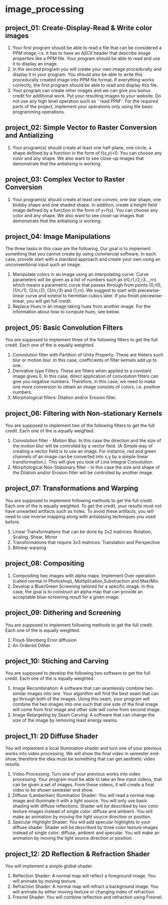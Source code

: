 # image_processing
## project_01: Create-Display-Read & Write color images
  1. Your first program should be able to read a file that can be considered a PPM image, i.e. it has to have an ASCII header that describe image properties like a PPM file. Your program should be able to read and use it to display an image.
  2. In the second program you will create your own image procedurally and display it in your program. You should also be able to write this procedurally created image into PPM file format. If everything works correctly, the first program should be able to read and display this file.
  3. Your program can create other images and we can give you bonus credit for additional work. Put your resulting images to your website. Do not use any high level operation such as ``read PPM''. For the required parts of the project, implement your operations only using the basic programming operations.
## project_02: Simple Vector to Raster Conversion and Antializing
  1. Your program(s) should create at least one half-plane, one circle, a shape defined by a function in the form of f(x,y)<0. You can choose any color and any shape. We also want to see close-up images that demonstrate that the antialising is working.
## project_03: Complex Vector to Raster Conversion
  1. Your program(s) should create at least one convex, one star shape, one blobby shape and one shaded shape. In addition, create a height field image defined by a function in the form of y=f(x). You can choose any color and any shape. We also want to see close-up images that demonstrate that the antialising is working.
## project_04: Image Manipulations
  The three tasks in this case are the following. Our goal is to implement something that you cannot create by using commercial software. In each case, provide start with a standard approach and create your own using an unconventional input such an image.

  1. Manipulate colors in an image using an interpolating curve. Curve parameters will be given as a list of numbers such as (r0,r1,r2,r3...,rn) which means a parametric curve that passes through from points (0,r0), (1/n,r1), (2/n,r2), (3/n,r3) and (1,rn). We suggest to start with piecewise-linear curve and extend to hermitian cubics later. If you finish piecewise-linear, you will get full credit.
  2. Replace Hues in an image taking hues from another image. For the information about how to compute hues, see below.
## project_05: Basic Convolution Filters
You are supposed to implement three of the following filters to get the full credit. Each one of the is equally weighted.
  1. Convolution filter with Partition of Unity Property: These are fileters such blur or motion blur. In this case, coefficients of filter kernels add up to one.
  2. Derivative type Filters: These are filters when applied to a constant image gives 0. In this case, direct application of convolution filters can give you negative numbers. Therefore, in this case, we need to make one more conversion to obtain an image consists of colors, i.e. positive numbers.
  3. Morphological filters: Dilation and/or Erosion filter.
## project_06: Filtering with Non-stationary Kernels
You are supposed to implement two of the following filters to get the full credit. Each one of the is equally weighted.
  1. Convolution filter - Motion Blur. In this case the direction and the size of the motion blur will be controlled by a vector field. (A Simple way of creating a vector field is to use an image. For instance, red and green channels of an image can be converted into x,y by a simple linear transformation.). This will give you look of Line Integral Convolution.
  2. Morphological Non-Stationary filter - In this case the size and shape of the Dilation and/or Erosion filter will be controlled by another image.
## project_07: Transformations and Warping
You are supposed to implement following methods to get the full credit. Each one of the is equally weighted. To get the credit, your results must not have unwanted artifacts such as holes. To avoid these artifacts, you will need to use inverse mapping along with antialasing techniques you used before.
  1. Linear Transformations that can be done by 2x2 matrices: Rotation, Scaling, Shear, Mirror
  2. Transformations that require 3x3 matrices: Translation and Perspective
  2. Bilinear warping
## project_08: Compositing
  1. Compositing two images with alpha maps: Implement Over operation (called normal in Photoshop), Multiplication,Substraction and Max/Min.
  2. Develop a Blue/Green Screening tailored for a specific image. In this case, the goal is to construct an alpha map that can provide an acceptable blue-screening result for a given image.
## project_09: Dithering and Screening
You are supposed to implement following methods to get the full credit. Each one of the is equally weighted.
  1. Floyd-Steinberg Error diffusion
  2. An Ordered Dither
## project_10: Stiching and Carving
You are supposed to develop the following two software to get the full credit. Each one of the is equally weighted.
  1. Image Recombination: A software that can seamlessly combine two similar images into one. Your algorithm will find the best seam that can go through both of the images. Using this seam, your program will combine the two images into one such that one side of the final image will come from first image and other side will come from second image.
  2. Image Retargeting by Seam Carving: A software that can change the size of the image by removing least energy seams.
## project_11: 2D Diffuse Shader
You will implement a local illumination shader and turn one of your previous works into video processing. We will show the final video in semester end-show, therefore the idea must be something that can get aesthetic video results.
  1. Video Processing: Turn one of your previous works into video processing. Your program must be able to take an few input videos, that can be given a set of images. From these videos, it will create a final video to be shown semester end show.
  2. Diffuse (Lambertian) Illumination Shader: You will read a normal map image and illuminate it with a light source. You will only use basic shading with diffuse reflections. Shader will be described by two color texture images instead of single color: diffuse and ambient. You will make an animation by moving the light source direction or position.
  3. Specular Highlight Shader: You will add specular highlights to your diffuse shader. Shader will be described by three color texture images instead of single color: diffuse, ambient and specular. You will make an animation by moving the light source direction or position.
## project_12: 2D Reflection & Refraction Shader
You will implement a simple global shader.
  1. Reflection Shader: A normal map will reflect a foreground image. You will animate by moving texture.
  2. Refraction Shader: A normal map will refract a background image. You will animate by either moving texture or changing index of refraction.
  3. Fresnel Shader: You will combine reflection and refraction using Fresnel.
